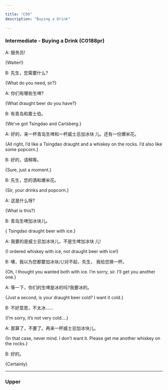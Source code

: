 ```yaml
---

title: "C09"
description: "Buying a Drink"

---
```


### Intermediate - Buying a Drink (C0188pr)

A: 服务员! 

{Waiter!}

B: 先生，您需要什么? 

{What do you need, sir?}

A: 你们有哪些生啤? 

{What draught beer do you have?}

B: 有青岛和嘉士伯。 

{We’ve got Tsingdao and Carlsberg.}

A: 好的，来一杯青岛生啤和一杯威士忌加冰块 儿。还有一份爆米花。

{All right, I’d like a Tsingdao draught and a whiskey on the rocks. I’d also like some popcorn.}

B: 好的，请稍等。

{Sure, just a moment.}

B: 先生，您的酒和爆米花。 

{Sir, your drinks and popcorn.}

A: 这是什么呀? 

{What is this?}

B: 青岛生啤加冰块儿。

{ Tsingdao draught beer with ice.}

A: 我要的是威士忌加冰块儿，不是生啤加冰块 儿!

{I ordered whiskey with ice, not draught beer with ice!}

B: 噢，我以为您都要加冰块儿!对不起，先生， 我给您换一杯。

{Oh, I thought you wanted both with ice. I’m sorry, sir. I’ll get you another one.}

A: 等一下，你们的生啤是冰的吗?我要冰的。 

{Just a second, is your draught beer cold? I want it cold.}

B: 不好意思，不太冰...... 

{I’m sorry, it’s not very cold....}

A: 那算了，不要了。再来一杯威士忌加冰块儿。

{In that case, never mind. I don’t want it. Please get me another whiskey on the rocks.}

B: 好的。 

{Certainly}



---

### Upper
